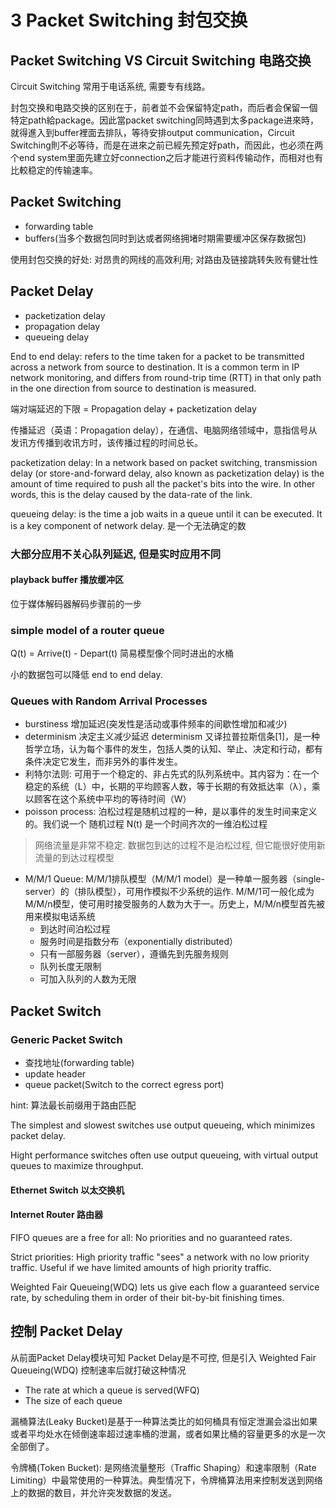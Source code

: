 # 3 Packet Switching 封包交换

## Packet Switching VS Circuit Switching 电路交换
Circuit Switching 常用于电话系统, 需要专有线路。

封包交换和电路交换的区别在于，前者並不会保留特定path，而后者会保留一個特定path給package。因此當packet switching同時遇到太多package进來時，就得進入到buffer裡面去排队，等待安排output communication，Circuit Switching則不必等待，而是在进來之前已經先预定好path，而因此，也必须在两个end system里面先建立好connection之后才能进行资料传输动作，而相对也有比較稳定的传输速率。

## Packet Switching
- forwarding table
- buffers(当多个数据包同时到达或者网络拥堵时期需要缓冲区保存数据包)

使用封包交换的好处: 对昂贵的网线的高效利用; 对路由及链接跳转失败有健壮性

## Packet Delay
- packetization delay
- propagation delay
- queueing delay

End to end delay: refers to the time taken for a packet to be transmitted across a network from source to destination. It is a common term in IP network monitoring, and differs from round-trip time (RTT) in that only path in the one direction from source to destination is measured.

端对端延迟的下限 = Propagation delay + packetization delay

传播延迟（英语：Propagation delay），在通信、电脑网络领域中，意指信号从发讯方传播到收讯方时，该传播过程的时间总长。

packetization delay: In a network based on packet switching, transmission delay (or store-and-forward delay, also known as packetization delay) is the amount of time required to push all the packet's bits into the wire. In other words, this is the delay caused by the data-rate of the link.

queueing delay: is the time a job waits in a queue until it can be executed. It is a key component of network delay. 是一个无法确定的数

### 大部分应用不关心队列延迟, 但是实时应用不同

#### playback buffer 播放缓冲区
位于媒体解码器解码步骤前的一步

### simple model of a router queue
Q(t) = Arrive(t) - Depart(t)  简易模型像个同时进出的水桶

小的数据包可以降低 end to end delay.

### Queues with Random Arrival Processes

- burstiness 增加延迟(突发性是活动或事件频率的间歇性增加和减少)
- determinism 决定主义减少延迟 
  determinism 又译拉普拉斯信条[1]，是一种哲学立场，认为每个事件的发生，包括人类的认知、举止、决定和行动，都有条件决定它发生，而非另外的事件发生。
- 利特尔法则: 可用于一个稳定的、非占先式的队列系统中。其内容为：在一个稳定的系统（L）中，长期的平均顾客人数，等于长期的有效抵达率（λ），乘以顾客在这个系统中平均的等待时间（W）
- poisson process: 泊松过程是随机过程的一种，是以事件的发生时间来定义的。我们说一个 随机过程 N(t) 是一个时间齐次的一维泊松过程

> 网络流量是非常不稳定. 数据包到达的过程不是泊松过程, 但它能很好使用新流量的到达过程模型

- M/M/1 Queue: M/M/1排队模型（M/M/1 model）是一种单一服务器（single-server）的（排队模型），可用作模拟不少系统的运作. M/M/1可一般化成为M/M/n模型，使可用时接受服务的人数为大于一。历史上，M/M/n模型首先被用来模拟电话系统
  - 到达时间泊松过程
  - 服务时间是指数分布（exponentially distributed）
  - 只有一部服务器（server），遵循先到先服务规则
  - 队列长度无限制
  - 可加入队列的人数为无限

## Packet Switch

### Generic Packet Switch
- 查找地址(forwarding table)
- update header
- queue packet(Switch to the correct egress port)

hint: 算法最长前缀用于路由匹配

The simplest and slowest switches use output queueing, which minimizes packet delay.

Hight performance switches often use output queueing, with virtual output queues to maximize throughput.


#### Ethernet Switch 以太交换机
#### Internet Router 路由器

FIFO queues are a free for all: No priorities and no guaranteed rates.

Strict priorities: High priority traffic "sees" a network with no low priority traffic. Useful if we have limited amounts of high priority traffic.

Weighted Fair Queueing(WDQ) lets us give each flow a guaranteed service rate, by scheduling them in order of their bit-by-bit finishing times.

## 控制 Packet Delay
从前面Packet Delay模块可知 Packet Delay是不可控, 但是引入 Weighted Fair Queueing(WDQ) 控制速率后就打破这种情况 

- The rate at which a queue is served(WFQ)
- The size of each queue

漏桶算法(Leaky Bucket)是基于一种算法类比的如何桶具有恒定泄漏会溢出如果或者平均处水在倾倒速率超过速率桶的泄漏，或者如果比桶的容量更多的水是一次全部倒了。

令牌桶(Token Bucket): 是网络流量整形（Traffic Shaping）和速率限制（Rate Limiting）中最常使用的一种算法。典型情况下，令牌桶算法用来控制发送到网络上的数据的数目，并允许突发数据的发送。
